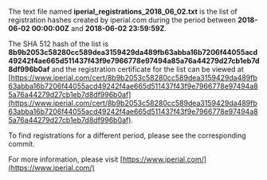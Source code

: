 The text file named **iperial_registrations_2018_06_02.txt** is the list of registration hashes created by iperial.com during the period between **2018-06-02 00:00:00Z** and **2018-06-02 23:59:59Z**.

The SHA 512 hash of the list is **8b9b2053c58280cc589dea3159429da489fb63abba16b7206f44055acd49242f4ae665d511437f43f9e7966778e97494a85a76a44279d27cb1eb7d8df996b0af** and the registration certificate for the list can be viewed at [https://www.iperial.com/cert/8b9b2053c58280cc589dea3159429da489fb63abba16b7206f44055acd49242f4ae665d511437f43f9e7966778e97494a85a76a44279d27cb1eb7d8df996b0af](https://www.iperial.com/cert/8b9b2053c58280cc589dea3159429da489fb63abba16b7206f44055acd49242f4ae665d511437f43f9e7966778e97494a85a76a44279d27cb1eb7d8df996b0af).

To find registrations for a different period, please see the corresponding commit.

For more information, please visit [https://www.iperial.com/](https://www.iperial.com/)
